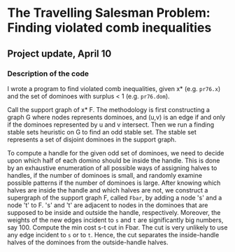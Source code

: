 # The Travelling Salesman Problem: Finding violated comb inequalities
## Project update, April 10

### Description of the code
I wrote a program to find violated comb inequalities, given x* (e.g. `pr76.x`) and the set of dominoes with surplus < 1 (e.g. `pr76.dom`). 


Call the support graph of x* F. The methodology is first constructing a graph G where nodes represents dominoes, and (u,v) is an edge if and only if the dominoes represented by u and v intersect.  Then we run a finding stable sets heuristic on G to find an odd stable set. The stable set represents a set of disjoint dominoes in the support  graph. 


To compute a handle for the given odd set of dominoes, we need to decide upon which half of each domino should be inside the handle. This is done by an exhaustive enumeration of all possible ways of assigning halves to handles, if the number of dominoes is small, and randomly examine possible patterns if the number of dominoes is large.    After knowing which halves are inside the handle and which halves are not, we construct a supergraph of the support graph F, called `Fbar`, by adding a node 's' and a node 't' to F. 's' and 't' are adjacent to  nodes in the dominoes that are supposed to be inside and outside the handle, respectively. Moreover, the weights of the new edges incident to `s` and `t` are significantly big numbers, say 100.  Compute the min cost s-t cut in Fbar. The cut is very unlikely to use any edge incident to `s` or to `t`. Hence, the cut separates the inside-handle halves of the dominoes from the outside-handle halves.    

